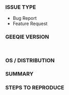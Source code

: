 <!---
Verify first that your issue/request is not already reported on GitHub.
Also test if the latest release, and master branch are affected too.

Bevore sending the report, please remove the comments.
-->

### ISSUE TYPE
<!--- Pick one below and delete the rest: -->
* Bug Report
* Feature Request

### GEEQIE VERSION
<!--- Paste verbatim output from "geeqie --version" between quotes below -->
```

```

<!-- What GTK toolkit is used to compile Geeqie? If you compile geeqie
yourself, please paste the config result at the end of configure. -->
```

```

### OS / DISTRIBUTION
<!---
Mention the OS, distribution and release you are using geeqie on.
If the issue is surely not related to the distributing, you might delete this
section.
-->

### SUMMARY
<!--- Explain the problem briefly -->

### STEPS TO REPRODUCE
<!---
For bugs, please provide informations how to reproduce the problem.
For feature requests, please provide screenshots and other informations that
describe your idea the best.
-->
